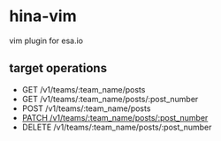 # hina-vim
vim plugin for esa.io

## target operations
- GET /v1/teams/:team_name/posts
- GET /v1/teams/:team_name/posts/:post_number
- POST /v1/teams/:team_name/posts
- [PATCH /v1/teams/:team_name/posts/:post_number](https://docs.esa.io/posts/102#PATCH%20/v1/teams/:team_name/posts/:post_number)
- DELETE /v1/teams/:team_name/posts/:post_number


